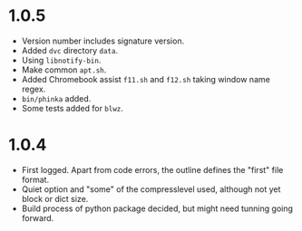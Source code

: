 # 1.0.5

  * Version number includes signature version.
  * Added `dvc` directory `data`.
  * Using `libnotify-bin`.
  * Make common `apt.sh`.
  * Added Chromebook assist `f11.sh` and `f12.sh` taking window name regex.
  * `bin/phinka` added.
  * Some tests added for `blwz`.

# 1.0.4

  * First logged. Apart from code errors, the outline defines the "first" file format.
  * Quiet option and "some" of the compresslevel used, although not yet block or dict size.
  * Build process of python package decided, but might need tunning going forward.